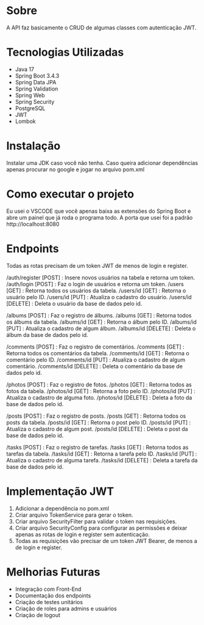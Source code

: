 # Sobre
A API faz basicamente o CRUD de algumas classes com autenticação JWT.
# Tecnologias Utilizadas
- Java 17
- Spring Boot 3.4.3
- Spring Data JPA
- Spring Validation
- Spring Web
- Spring Security
- PostgreSQL
- JWT
- Lombok
# Instalação 
Instalar uma JDK caso você não tenha.
Caso queira adicionar dependências apenas procurar no google e jogar no arquivo pom.xml
# Como executar o projeto
Eu usei o VSCODE que você apenas baixa as extensões do Spring Boot e abre um painel que já roda o programa todo.
A porta que usei foi a padrão http://localhost:8080
# Endpoints
Todas as rotas precisam de um token JWT de menos de login e register.

/auth/register [POST] : Insere novos usuários na tabela e retorna um token.
/auth/login [POST] : Faz o login de usuários e retorna um token.
/users [GET] : Retorna todos os usuários da tabela.
/users/id [GET] : Retorna o usuário pelo ID.
/users/id [PUT] : Atualiza o cadastro do usuário.
/users/id [DELETE] : Deleta o usuário da base de dados pelo id.

/albums [POST] : Faz o registro de álbums.
/albums [GET] : Retorna todos os álbums da tabela.
/albums/id [GET] : Retorna o álbum pelo ID.
/albums/id [PUT] : Atualiza o cadastro de algum álbum.
/albums/id [DELETE] : Deleta o álbum da base de dados pelo id.

/comments [POST] : Faz o registro de comentários.
/comments [GET] : Retorna todos os comentários da tabela.
/comments/id [GET] : Retorna o comentário pelo ID.
/comments/id [PUT] : Atualiza o cadastro de algum comentário.
/comments/id [DELETE] : Deleta o comentário da base de dados pelo id.

/photos [POST] : Faz o registro de fotos.
/photos [GET] : Retorna todos as fotos da tabela.
/photos/id [GET] : Retorna a foto pelo ID.
/photos/id [PUT] : Atualiza o cadastro de alguma foto.
/photos/id [DELETE] : Deleta a foto da base de dados pelo id.

/posts [POST] : Faz o registro de posts.
/posts [GET] : Retorna todos os posts da tabela.
/posts/id [GET] : Retorna o post pelo ID.
/posts/id [PUT] : Atualiza o cadastro de algum post.
/posts/id [DELETE] : Deleta o post da base de dados pelo id.

/tasks [POST] : Faz o registro de tarefas.
/tasks [GET] : Retorna todos as tarefas da tabela.
/tasks/id [GET] : Retorna a tarefa pelo ID.
/tasks/id [PUT] : Atualiza o cadastro de alguma tarefa.
/tasks/id [DELETE] : Deleta a tarefa da base de dados pelo id.

# Implementação JWT
1. Adicionar a dependência no pom.xml
2. Criar arquivo TokenService para gerar o token.
3. Criar arquivo SecurityFilter para validar o token nas requisições.
4. Criar arquivo SecurityConfig para configurar as permissões e deixar apenas as rotas de login e register sem autenticação.
5. Todas as requisições vão precisar de um token JWT Bearer, de menos a de login e register.

# Melhorias Futuras
- Integração com Front-End
- Documentação dos endpoints
- Criação de testes unitários
- Criação de roles para admins e usuários
- Criação de logout
